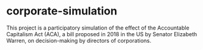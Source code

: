 # corporate-simulation
This project is a participatory simulation of the effect of the Accountable Capitalism Act (ACA), a bill proposed in 2018 in the US by Senator Elizabeth Warren, on decision-making by directors of corporations.
